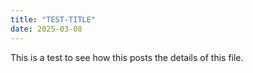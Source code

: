 ```yaml
---
title: "TEST-TITLE"
date: 2025-03-08
---
```


This is a test to see how this posts the details of this file.
